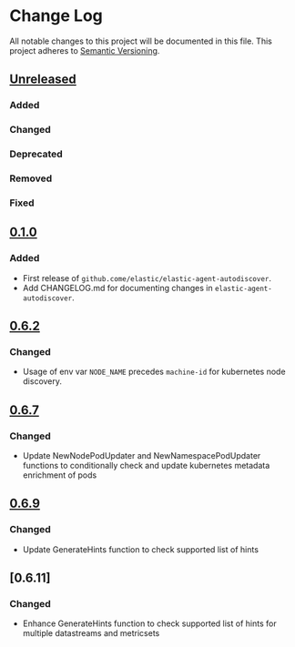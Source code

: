 # Change Log
All notable changes to this project will be documented in this file.
This project adheres to [Semantic Versioning](http://semver.org/).

## [Unreleased]

### Added

### Changed

### Deprecated

### Removed

### Fixed

## [0.1.0]

### Added

- First release of `github.come/elastic/elastic-agent-autodiscover`.
- Add CHANGELOG.md for documenting changes in `elastic-agent-autodiscover`.


[Unreleased]: https://github.com/elastic/elastic-agent-autodiscover/compare/v0.1.0...HEAD
[0.1.0]: https://github.com/elastic/elastic-agent-autodiscover/compare/v0.0.0...v0.1.0


## [0.6.2]

### Changed

- Usage of env var `NODE_NAME` precedes `machine-id` for kubernetes node discovery.


[0.6.2]: https://github.com/elastic/elastic-agent-autodiscover/compare/v0.6.1...v0.6.2


## [0.6.7]

### Changed

- Update NewNodePodUpdater and NewNamespacePodUpdater functions to conditionally check and update kubernetes metadata enrichment of pods


[0.6.7]: https://github.com/elastic/elastic-agent-autodiscover/compare/v0.6.2...v0.6.7

## [0.6.9]

### Changed

- Update GenerateHints function to check supported list of hints


[0.6.9]: https://github.com/elastic/elastic-agent-autodiscover/compare/v0.6.8...v0.6.9

## [0.6.11]

### Changed

- Enhance GenerateHints function to check supported list of hints for multiple datastreams and metricsets


[0.6.10]: https://github.com/elastic/elastic-agent-autodiscover/compare/v0.6.10...v0.6.11

